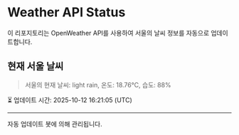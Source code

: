
# Weather API Status

이 리포지토리는 OpenWeather API를 사용하여 서울의 날씨 정보를 자동으로 업데이트합니다.

## 현재 서울 날씨
> 서울의 현재 날씨: light rain, 온도: 18.76°C, 습도: 88%

⏳ 업데이트 시간: 2025-10-12 16:21:05 (UTC)

---
자동 업데이트 봇에 의해 관리됩니다.
